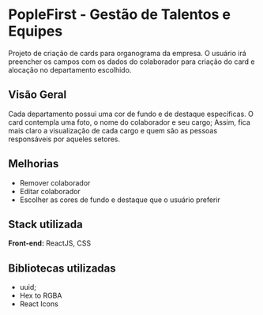 # PopleFirst - Gestão de Talentos e Equipes

Projeto de criação de cards para organograma da empresa. 
O usuário irá preencher os campos com os dados do colaborador para criação do card e alocação no departamento escolhido.

## Visão Geral

Cada departamento possui uma cor de fundo e de destaque específicas.
O card contempla uma foto, o nome do colaborador e seu cargo;
Assim, fica mais claro a visualização de cada cargo e quem são as pessoas responsáveis por aqueles setores.

## Melhorias

- Remover colaborador
- Editar colaborador
- Escolher as cores de fundo e destaque que o usuário preferir

## Stack utilizada

**Front-end:** ReactJS, CSS

## Bibliotecas utilizadas

- uuid;
- Hex to RGBA
- React Icons
